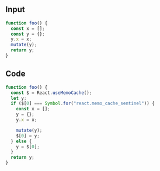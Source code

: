 
## Input

```javascript
function foo() {
  const x = [];
  const y = {};
  y.x = x;
  mutate(y);
  return y;
}

```

## Code

```javascript
function foo() {
  const $ = React.useMemoCache();
  let y;
  if ($[0] === Symbol.for("react.memo_cache_sentinel")) {
    const x = [];
    y = {};
    y.x = x;

    mutate(y);
    $[0] = y;
  } else {
    y = $[0];
  }
  return y;
}

```
      
